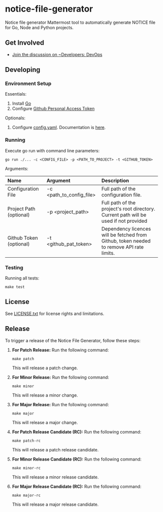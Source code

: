 # notice-file-generator
Notice file generator Mattermost tool to automatically generate NOTICE file for Go, Node and Python projects.

## Get Involved

- [Join the discussion on ~Developers: DevOps](https://community.mattermost.com/core/channels/build)

## Developing

### Environment Setup

Essentials:

1. Install [Go](https://golang.org/doc/install)
2. Configure [Github Personal Access Token](https://docs.github.com/en/authentication/keeping-your-account-and-data-secure/creating-a-personal-access-token)

Optionals:

1. Configure [config.yaml](.config/notice-file/config.yaml). Documentation is [here](.config/notice-file/config.yaml).

### Running
Execute go run with command line parameters:

```
go run ./... -c <CONFIG_FILE> -p <PATH_TO_PROJECT> -t <GITHUB_TOKEN>
```

Arguments:

| Name | Argument | Description |
| :--  | :--      | :---------- |
| Configuration File | -c <path_to_config_file> | Full path of the configuration file. |
| Project Path (optional) | -p <project_path> | Full path of the project's root directory. Current path will be used if not provided |
| Github Token (optional) | -t <github_pat_token> | Dependency licences will be fetched from Github, token needed to remove API rate limits. |

### Testing

Running all tests:

```shell
make test
```

## License

See [LICENSE.txt](LICENSE.txt) for license rights and limitations.


## Release

To trigger a release of the Notice File Generator, follow these steps:

1. **For Patch Release:** Run the following command:
    ```
    make patch
    ```
   This will release a patch change.

2. **For Minor Release:** Run the following command:
    ```
    make minor
    ```
   This will release a minor change.

3. **For Major Release:** Run the following command:
    ```
    make major
    ```
   This will release a major change.

4. **For Patch Release Candidate (RC):** Run the following command:
    ```
    make patch-rc
    ```
   This will release a patch release candidate.

5. **For Minor Release Candidate (RC):** Run the following command:
    ```
    make minor-rc
    ```
   This will release a minor release candidate.

6. **For Major Release Candidate (RC):** Run the following command:
    ```
    make major-rc
    ```
   This will release a major release candidate.
